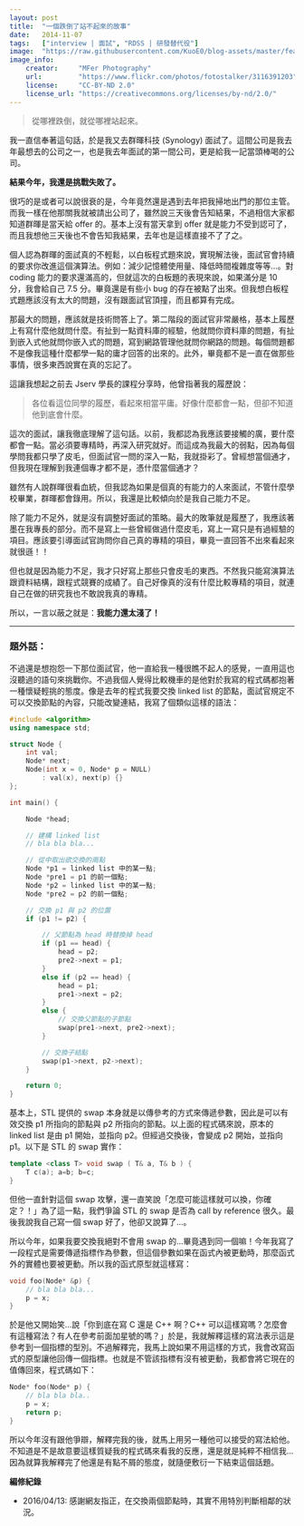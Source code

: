 ```yaml
---
layout: post
title:  "一個跌倒了站不起來的故事"
date:   2014-11-07
tags:   ["interview | 面試", "RDSS | 研發替代役"]
image:  "https://raw.githubusercontent.com/KuoE0/blog-assets/master/feature-photos/2014-11-07-fell-down-again.jpg"
image_info:
    creator:     "MFer Photography"
    url:         "https://www.flickr.com/photos/fotostalker/3116391203"
    license:     "CC-BY-ND 2.0"
    license_url: "https://creativecommons.org/licenses/by-nd/2.0/"
---
```


> 從哪裡跌倒，就從哪裡站起來。

我一直信奉著這句話，於是我又去群暉科技 (Synology) 面試了。這間公司是我去年最想去的公司之一，也是我去年面試的第一間公司，更是給我一記當頭棒喝的公司。

**結果今年，我還是挑戰失敗了。**

很巧的是或者可以說很衰的是，今年竟然還是遇到去年把我掃地出門的那位主管。而我一樣在他那關我就被請出公司了，雖然說三天後會告知結果，不過相信大家都知道群暉是當天給 offer 的。基本上沒有當天拿到 offer 就是能力不受到認可了，而且我想他三天後也不會告知我結果，去年也是這樣直接不了了之。

個人認為群暉的面試真的不輕鬆，以白板程式題來說，實現解法後，面試官會持續的要求你改進這個演算法。例如：減少記憶體使用量、降低時間複雜度等等...。對 coding 能力的要求還滿高的，但就這次的白板題的表現來說，如果滿分是 10 分，我會給自己 7.5 分。畢竟還是有些小 bug 的存在被點了出來。但我想白板程式題應該沒有太大的問題，沒有跟面試官頂撞，而且都算有完成。

那最大的問題，應該就是技術問答上了。第二階段的面試官非常嚴格，基本上履歷上有寫什麼他就問什麼。有扯到一點資料庫的經驗，他就問你資料庫的問題，有扯到嵌入式他就問你嵌入式的問題，寫到網路管理他就問你網路的問題。每個問題都不是像我這種什麼都學一點的庸才回答的出來的。此外，畢竟都不是一直在做那些事情，很多東西說實在真的忘記了。

這讓我想起之前去 Jserv 學長的課程分享時，他曾指著我的履歷說：

> 各位看這位同學的履歷，看起來相當平庸。好像什麼都會一點，但卻不知道他到底會什麼。

這次的面試，讓我徹底理解了這句話。以前，我都認為我應該要接觸的廣，要什麼都會一點。當必須要專精時，再深入研究就好。而這成為我最大的弱點，因為每個學問我都只學了皮毛，但面試官一問的深入一點，我就掛彩了。曾經想當個通才，但我現在理解到我連個專才都不是，憑什麼當個通才？

雖然有人說群暉很看血統，但我認為如果是個真的有能力的人來面試，不管什麼學校畢業，群暉都會錄用。所以，我還是比較傾向於是我自己能力不足。

除了能力不足外，就是沒有調整好面試的策略。最大的敗筆就是履歷了，我應該著墨在我專長的部分。而不是寫上一些曾經做過什麼皮毛，寫上一寫只是有過經驗的項目。應該要引導面試官詢問你自己真的專精的項目，畢竟一直回答不出來看起來就很遜！！

但也就是因為能力不足，我才只好寫上那些只會皮毛的東西。不然我只能寫演算法跟資料結構，跟程式競賽的成績了。自己好像真的沒有什麼比較專精的項目，就連自己在做的研究我也不敢說我真的專精。

所以，一言以蔽之就是：**我能力還太淺了！**

---

### 題外話：

不過還是想抱怨一下那位面試官，他一直給我一種很瞧不起人的感覺，一直用這也沒聽過的語句來挑戰你。不過我個人覺得比較機車的是他對於我寫的程式碼都抱著一種懷疑輕挑的態度。像是去年的程式我要交換 linked list 的節點，面試官規定不可以交換節點的內容，只能改變連結，我寫了個類似這樣的語法：

```c++
#include <algorithm>
using namespace std;

struct Node {
    int val;
    Node* next;
    Node(int x = 0, Node* p = NULL)
        : val(x), next(p) {}
};

int main() {

    Node *head;

    // 建構 linked list
    // bla bla bla...

    // 從中取出欲交換的兩點
    Node *p1 = linked list 中的某一點;
    Node *pre1 = p1 的前一個點;
    Node *p2 = linked list 中的某一點;
    Node *pre2 = p2 的前一個點;

    // 交換 p1 與 p2 的位置
    if (p1 != p2) {

        // 父節點為 head 時替換掉 head
        if (p1 == head) {
            head = p2;
            pre2->next = p1;
        }
        else if (p2 == head) {
            head = p1;
            pre1->next = p2;
        }
        else {
            // 交換父節點的子節點
            swap(pre1->next, pre2->next);
        }

        // 交換子結點
        swap(p1->next, p2->next);
    }

    return 0;
}

```

基本上，STL 提供的 swap 本身就是以傳參考的方式來傳遞參數，因此是可以有效交換 p1 所指向的節點與 p2 所指向的節點。以上面的程式碼來說，原本的 linked list 是由 p1 開始，並指向 p2。但經過交換後，會變成 p2 開始，並指向 p1。以下是 STL 的 swap 實作：

```c++
template <class T> void swap ( T& a, T& b ) {
    T c(a); a=b; b=c;
}
```

但他一直針對這個 swap 攻擊，還一直笑說「怎麼可能這樣就可以換，你確定？！」為了這一點，我們爭論 STL 的 swap 是否為 call by reference 很久。最後我說我自己寫一個 swap 好了，他卻又說算了...。

所以今年，如果我要交換我絕對不會用 swap 的...畢竟遇到同一個嘛！今年我寫了一段程式是需要傳遞指標作為參數，但這個參數如果在函式內被更動時，那麼函式外的實體也要被更動。所以我的函式原型就這樣寫：

```c++
void foo(Node* &p) {
    // bla bla bla...
    p = x;
}
```

於是他又開始笑...說「你到底在寫 C 還是 C++ 啊？C++ 可以這樣寫嗎？怎麼會有這種寫法？有人在參考前面加星號的嗎？」於是，我就解釋這樣的寫法表示這是參考到一個指標的型別。不過解釋完，我馬上說如果不用這樣的方式，我會改寫函式的原型讓他回傳一個指標。也就是不管該指標有沒有被更動，我都會將它現在的值傳回來，程式碼如下：

```c++
Node* foo(Node* p) {
    // bla bla bla..
    p = x;
    return p;
}
```

所以今年沒有跟他爭辯，解釋完我的後，就馬上用另一種他可以接受的寫法給他。不知道是不是故意要這樣質疑我的程式碼來看我的反應，還是就是純粹不相信我...因為就算我解釋完了他還是有點不屑的態度，就隨便敷衍一下結束這個話題。

**編修紀錄**

- 2016/04/13: 感謝網友指正，在交換兩個節點時，其實不用特別判斷相鄰的狀況。
